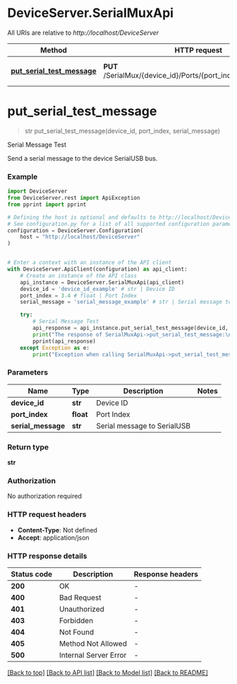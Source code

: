 # DeviceServer.SerialMuxApi

All URIs are relative to *http://localhost/DeviceServer*

Method | HTTP request | Description
------------- | ------------- | -------------
[**put_serial_test_message**](SerialMuxApi.md#put_serial_test_message) | **PUT** /SerialMux/{device_id}/Ports/{port_index}/SerialMessage | Serial Message Test


# **put_serial_test_message**
> str put_serial_test_message(device_id, port_index, serial_message)

Serial Message Test

Send a serial message to the device SerialUSB bus.

### Example


```python
import DeviceServer
from DeviceServer.rest import ApiException
from pprint import pprint

# Defining the host is optional and defaults to http://localhost/DeviceServer
# See configuration.py for a list of all supported configuration parameters.
configuration = DeviceServer.Configuration(
    host = "http://localhost/DeviceServer"
)


# Enter a context with an instance of the API client
with DeviceServer.ApiClient(configuration) as api_client:
    # Create an instance of the API class
    api_instance = DeviceServer.SerialMuxApi(api_client)
    device_id = 'device_id_example' # str | Device ID
    port_index = 3.4 # float | Port Index
    serial_message = 'serial_message_example' # str | Serial message to SerialUSB

    try:
        # Serial Message Test
        api_response = api_instance.put_serial_test_message(device_id, port_index, serial_message)
        print("The response of SerialMuxApi->put_serial_test_message:\n")
        pprint(api_response)
    except Exception as e:
        print("Exception when calling SerialMuxApi->put_serial_test_message: %s\n" % e)
```



### Parameters


Name | Type | Description  | Notes
------------- | ------------- | ------------- | -------------
 **device_id** | **str**| Device ID | 
 **port_index** | **float**| Port Index | 
 **serial_message** | **str**| Serial message to SerialUSB | 

### Return type

**str**

### Authorization

No authorization required

### HTTP request headers

 - **Content-Type**: Not defined
 - **Accept**: application/json

### HTTP response details

| Status code | Description | Response headers |
|-------------|-------------|------------------|
**200** | OK |  -  |
**400** | Bad Request |  -  |
**401** | Unauthorized |  -  |
**403** | Forbidden |  -  |
**404** | Not Found |  -  |
**405** | Method Not Allowed |  -  |
**500** | Internal Server Error |  -  |

[[Back to top]](#) [[Back to API list]](../README.md#documentation-for-api-endpoints) [[Back to Model list]](../README.md#documentation-for-models) [[Back to README]](../README.md)

